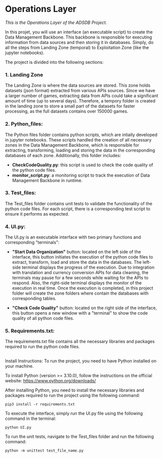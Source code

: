 # Operations Layer
<em>This is the Operations Layer of the ADSDB Project.</em>

In this projet, you will use an interface (an executable script) to create the Data Management Backbone. This backbone is responsible for executing information from data sources and then storing it in databases. Simply, do all the steps from Landing Zone (temporal) to Exploitation Zone (like the jupyter notebooks).

The project is divided into the following sections:

### 1. Landing Zone
The Landing Zone is where the data sources are stored. This zone holds datasets (json format) extracted from various APIs sources. Since we have a larger number of games, extracting data from APIs could take a significant amount of time (up to several days). Therefore, a tempory folder is created in the landing zone to store a small part of the datasets for faster processing, as the full datasets contains over 150000 games.

### 2. Python_files:
The Python files folder contains python scripts, which are intially developed in jupyter notebooks. These scripts handled the creation of all necessary zones in the Data Management Backbone, which is responsible for extracting, transforming, loading and storing the data in the corresponding databases of each zone. Additionally, this folder includes: 
- **CheckCodeQuality.py**: this script is used to check the code quality of the python code files.
- **monitor_script.py**: a monitoring script to track the execution of Data Management Backbone in runtime.

### 3. Test_files:
The Test_files folder contains unit tests to validate the functionality of the python code files. For each script, there is a corresponding test script to ensure it performs as expected.

### 4. UI.py:
The UI.py is an executable interface with two primary functions and corresponding "terminals":
- **"Start Data Organization"** button: located on the left side of the interface, this button initiates the execution of the python code files to extract, transform, load and store the data in the databases. The left-side terminal displays the progress of the execution. Due to integration with translation and currency conversion APIs for data cleaning, the terminals may pause for a few seconds while waiting for the APIs to respond. Also, the right-side terminal displays the monitor of the execution in real time.
Once the execution is completed, in this project folder will create the zone folders where contain the databases with corresponding tables.


- **"Check Code Quality"** button: located on the right side of the interface, this button opens a new window with a "terminal" to show the code quality of all python code files.

### 5. Requirements.txt:
The requirements.txt file contains all the necessary libraries and packages required to run the python code files. 


## 

Install Instructions:
To run the project, you need to have Python installed on your machine.

To install Python (version >= 3.10.0), follow the instructions on the official website: https://www.python.org/downloads/

After installing Python, you need to install the necessary libraries and packages required to run the project using the following command:
```
pip3 install -r requirements.txt
```

To execute the interface, simply run the UI.py file using the following command in the terminal:
```
python UI.py
```

To run the unit tests, navigate to the Test_files folder and run the following command:
```
python -m unittest test_file_name.py
```